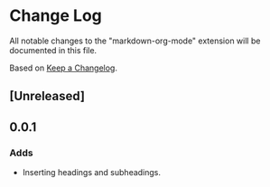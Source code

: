 # Change Log

All notable changes to the "markdown-org-mode" extension will be documented in
this file.

Based on [Keep a Changelog](http://keepachangelog.com/).

## [Unreleased]

## 0.0.1
### Adds
- Inserting headings and subheadings.
